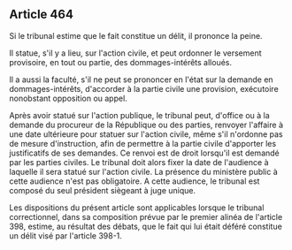 Article 464
----
Si le tribunal estime que le fait constitue un délit, il prononce la peine.

Il statue, s'il y a lieu, sur l'action civile, et peut ordonner le versement
provisoire, en tout ou partie, des dommages-intérêts alloués.

Il a aussi la faculté, s'il ne peut se prononcer en l'état sur la demande en
dommages-intérêts, d'accorder à la partie civile une provision, exécutoire
nonobstant opposition ou appel.

Après avoir statué sur l'action publique, le tribunal peut, d'office ou à la
demande du procureur de la République ou des parties, renvoyer l'affaire à une
date ultérieure pour statuer sur l'action civile, même s'il n'ordonne pas de
mesure d'instruction, afin de permettre à la partie civile d'apporter les
justificatifs de ses demandes. Ce renvoi est de droit lorsqu'il est demandé par
les parties civiles. Le tribunal doit alors fixer la date de l'audience à
laquelle il sera statué sur l'action civile. La présence du ministère public à
cette audience n'est pas obligatoire. A cette audience, le tribunal est composé
du seul président siègeant à juge unique.

Les dispositions du présent article sont applicables lorsque le tribunal
correctionnel, dans sa composition prévue par le premier alinéa de l'article
398, estime, au résultat des débats, que le fait qui lui était déféré constitue
un délit visé par l'article 398-1.

